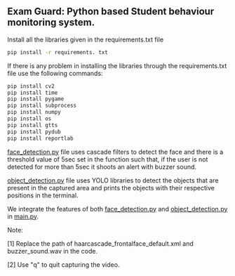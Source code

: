 <h2> Exam Guard: Python based Student behaviour monitoring system. </h2>
Install all the libraries given in the requirements.txt file

```bash
pip install -r requirements. txt
```
If there is any problem in installing the libraries through the requirements.txt file use the following commands:

```bash
pip install cv2 
pip install time
pip install pygame
pip install subprocess
pip install numpy 
pip install os
pip install gtts
pip install pydub
pip install reportlab
```
[face_detection.py](face_detection.py) file uses cascade filters to detect the face and there is a threshold value of 5sec set in the function such that, if the user is not detected for more than 5sec it shoots an alert with buzzer sound.

[object_detection.py](object_detection.py) file uses YOLO libraries to detect the objects that are present in the captured area and prints the objects with their respective positions in the terminal.

We integrate the features of both [face_detection.py](face_detection.py) and [object_detection.py](object_detection.py) in [main.py](main.py).

Note:

[1] Replace the path of haarcascade_frontalface_default.xml and buzzer_sound.wav in the code.

[2] Use "q" to quit capturing the video.
